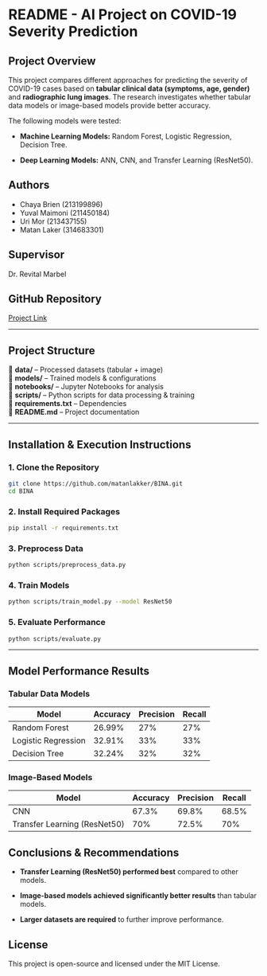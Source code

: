 
# README - AI Project on COVID-19 Severity Prediction

## Project Overview
This project compares different approaches for predicting the severity of COVID-19 cases based on **tabular clinical data (symptoms, age, gender)** and **radiographic lung images**. The research investigates whether tabular data models or image-based models provide better accuracy.

The following models were tested:

- **Machine Learning Models:** Random Forest, Logistic Regression, Decision Tree.

- **Deep Learning Models:** ANN, CNN, and Transfer Learning (ResNet50).


## Authors
- Chaya Brien (213199896)
- Yuval Maimoni (211450184)
- Uri Mor (213437155)
- Matan Laker (314683301)

## Supervisor
Dr. Revital Marbel

## GitHub Repository
[Project Link](https://github.com/matanlakker/BINA)

---

## **Project Structure**
📂 **data/** – Processed datasets (tabular + image)  
📂 **models/** – Trained models & configurations  
📂 **notebooks/** – Jupyter Notebooks for analysis  
📂 **scripts/** – Python scripts for data processing & training  
📄 **requirements.txt** – Dependencies  
📄 **README.md** – Project documentation  

---

## **Installation & Execution Instructions**

### **1. Clone the Repository**
```bash
git clone https://github.com/matanlakker/BINA.git
cd BINA
```

### **2. Install Required Packages**
```bash
pip install -r requirements.txt
```

### **3. Preprocess Data**
```bash
python scripts/preprocess_data.py
```

### **4. Train Models**
```bash
python scripts/train_model.py --model ResNet50
```

### **5. Evaluate Performance**
```bash
python scripts/evaluate.py
```

---

## **Model Performance Results**

### **Tabular Data Models**
| Model | Accuracy | Precision | Recall |
|---|---|---|---|
| Random Forest | 26.99% | 27% | 27% |
| Logistic Regression | 32.91% | 33% | 33% |
| Decision Tree | 32.24% | 32% | 32% |

### **Image-Based Models**
| Model | Accuracy | Precision | Recall |
|---|---|---|---|
| CNN | 67.3% | 69.8% | 68.5% |
| Transfer Learning (ResNet50) | 70% | 72.5% | 70% |

## **Conclusions & Recommendations**
- **Transfer Learning (ResNet50) performed best** compared to other models.

- **Image-based models achieved significantly better results** than tabular models.

- **Larger datasets are required** to further improve performance.


## **License**
This project is open-source and licensed under the MIT License.
